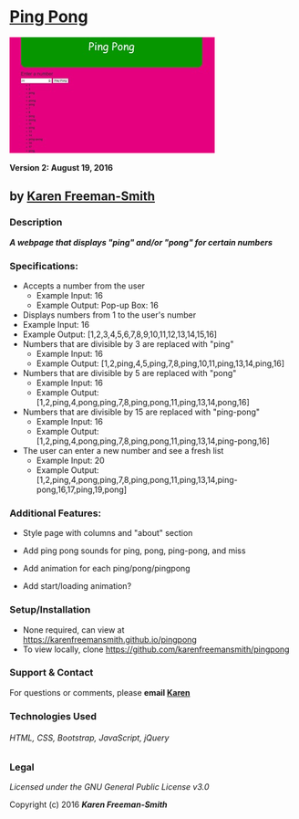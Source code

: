 # [Ping Pong](http://karenfreemansmith.github.io/pingpong)
![project screenshot](/img/screenshot.jpg)

__Version 2: August 19, 2016__
## by [Karen Freeman-Smith](http://karenfreemansmith.github.io/myportfolio)

### Description
__*A webpage that displays "ping" and/or "pong" for certain numbers*__

### Specifications:
  * Accepts a number from the user
    * Example Input: 16
    * Example Output: Pop-up Box: 16
  * Displays numbers from 1 to the user's number
  * Example Input: 16
  * Example Output: [1,2,3,4,5,6,7,8,9,10,11,12,13,14,15,16]
  * Numbers that are divisible by 3 are replaced with "ping"
    * Example Input: 16
    * Example Output: [1,2,ping,4,5,ping,7,8,ping,10,11,ping,13,14,ping,16]
  * Numbers that are divisible by 5 are replaced with "pong"
    * Example Input: 16
    * Example Output: [1,2,ping,4,pong,ping,7,8,ping,pong,11,ping,13,14,pong,16]
  * Numbers that are divisible by 15 are replaced with "ping-pong"
    * Example Input: 16
    * Example Output:[1,2,ping,4,pong,ping,7,8,ping,pong,11,ping,13,14,ping-pong,16]
  * The user can enter a new number and see a fresh list
    * Example Input: 20
    * Example Output: [1,2,ping,4,pong,ping,7,8,ping,pong,11,ping,13,14,ping-pong,16,17,ping,19,pong]

### Additional Features:
* Style page with columns and "about" section
* Add ping pong sounds for ping, pong, ping-pong, and miss

* Add animation for each ping/pong/pingpong
* Add start/loading animation?

### Setup/Installation
* None required, can view at https://karenfreemansmith.github.io/pingpong
* To view locally, clone https://github.com/karenfreemansmith/pingpong

### Support & Contact
For questions or comments, please __email [Karen](karenfreemansmith@gmail.com)__

### Technologies Used
###### HTML, CSS, Bootstrap, JavaScript, jQuery

### Legal
*Licensed under the GNU General Public License v3.0*

Copyright (c) 2016 **_Karen Freeman-Smith_**
